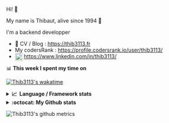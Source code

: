 Hi! 👋

My name is Thibaut, alive since 1994 🍷

I'm a backend developper

-   📝 CV / Blog : https://thib3113.fr
-   My codersRank : https://profile.codersrank.io/user/thib3113/
-   <a href="https://www.linkedin.com/in/thib3113/"><img align="left" alt="Thib3113's Linkedin" width="21px" src="https://img.icons8.com/color/48/linkedin.png" /></a> https://www.linkedin.com/in/thib3113/

📊 **This week I spent my time on**

[![Thib3113's wakatime](https://github-readme-stats.vercel.app/api/wakatime?username=thib3113&layout=default&theme=dracula&langs_count=6&hide_title=true&hide_border=true)](https://wakatime.com/@thib3113)

<details>
  <summary><b>📈&nbsp;&nbsp;Language&nbsp;/&nbsp;Framework stats</b></summary>
  <br/>  
  <a href='https://profile.codersrank.io/user/thib3113/'>
  <img src='http://cr-skills-chart-widget.azurewebsites.net/api/api?username=thib3113&padding=30&skills=php,batchfile,javascript,less,mysql,reactjs,scss,shell,typescript,vue'>
  </a>
</details>

<details>
  <summary><b>:octocat: My Github stats</b></summary>
  <br/>  
  
  <img src="https://github-readme-stats.vercel.app/api?username=thib3113&theme=dracula&show_icons=true&" alt="Thib3113's GitHub stats" />

<!--START_SECTION:activity-->

1. 🔒 Closed issue [#23](https://github.com/grinat/moleculer-auto-openapi/issues/23) in [grinat/moleculer-auto-openapi](https://github.com/grinat/moleculer-auto-openapi)
2. 🗣 Commented on [#297](https://github.com/moleculerjs/moleculer-web/pull/297#issuecomment-1836027750) in [moleculerjs/moleculer-web](https://github.com/moleculerjs/moleculer-web)
3. 🗣 Commented on [#339](https://github.com/icebob/fastest-validator/pull/339#issuecomment-1832898154) in [icebob/fastest-validator](https://github.com/icebob/fastest-validator)
4. 🗣 Commented on [#341](https://github.com/icebob/fastest-validator/pull/341#issuecomment-1832897150) in [icebob/fastest-validator](https://github.com/icebob/fastest-validator)
5. 🚀 Published release [v0.1.15](https://github.com/spailybot/moleculer-auto-openapi/releases/tag/v0.1.15) in [spailybot/moleculer-auto-openapi](https://github.com/spailybot/moleculer-auto-openapi)
 <!--END_SECTION:activity-->

</details>

![Thib3113's github metrics](https://gist.githubusercontent.com/thib3113/83a96e16f8bca103f1b0e376186c66ec/raw/github-metrics.svg)
